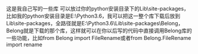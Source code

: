 这是我自己写的一些库
可以放过你的python安装目录下的Lib\site-packages，比如我的python安装目录是E:\Python3.6，我可以把这一整个库下载后放到Lib\site-packages，全路径就是E:\Python3.6\Lib\site-packages\Belong，Belong就是下载的那个库，这样就可以在你以后写的代码中直接调用Belong库的一些功能，比如from Belong import FileRename或者from Belong.FileRename import rename
